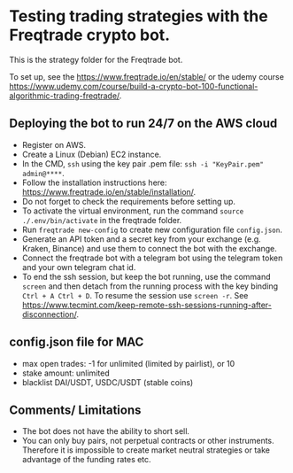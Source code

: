 # Testing trading strategies with the Freqtrade crypto bot.

This is the strategy folder for the Freqtrade bot.

To set up, see the https://www.freqtrade.io/en/stable/ or the udemy course https://www.udemy.com/course/build-a-crypto-bot-100-functional-algorithmic-trading-freqtrade/.

## Deploying the bot to run 24/7 on the AWS cloud
- Register on AWS.
- Create a Linux (Debian) EC2 instance.
- In the CMD, `ssh` using the key pair .pem file: `ssh -i "KeyPair.pem" admin@****`.
- Follow the installation instructions here: https://www.freqtrade.io/en/stable/installation/.
- Do not forget to check the requirements before setting up.
- To activate the virtual environment, run the command `source ./.env/bin/activate` in the freqtrade folder.
- Run `freqtrade new-config` to create new configuration file `config.json`.
- Generate an API token and a secret key from your exchange (e.g. Kraken, Binance) and use them to connect the bot with the exchange.
- Connect the freqtrade bot with a telegram bot using the telegram token and your own telegram chat id.
- To end the ssh session, but keep the bot running, use the command `screen` and then detach from the running process with the key binding `Ctrl + A Ctrl + D`. To resume the session use `screen -r`. See https://www.tecmint.com/keep-remote-ssh-sessions-running-after-disconnection/.

## config.json file for MAC
- max open trades: -1 for unlimited (limited by pairlist), or 10
- stake amount: unlimited
- blacklist DAI/USDT, USDC/USDT (stable coins)

## Comments/ Limitations
  - The bot does not have the ability to short sell.
  - You can only buy pairs, not perpetual contracts or other instruments. Therefore it is impossible to create market neutral strategies or take advantage of the funding rates etc.

